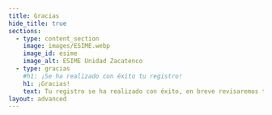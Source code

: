 ```yaml
---
title: Gracias
hide_title: true
sections:
  - type: content_section
    image: images/ESIME.webp
    image_id: esime
    image_alt: ESIME Unidad Zacatenco
  - type: gracias
    #h1: ¡Se ha realizado con éxito tu registro!
    h1: ¡Gracias!
    text: Tu registro se ha realizado con éxito, en breve revisaremos tu postulación y te contactaremos por WhatsApp :)
layout: advanced
---
```


